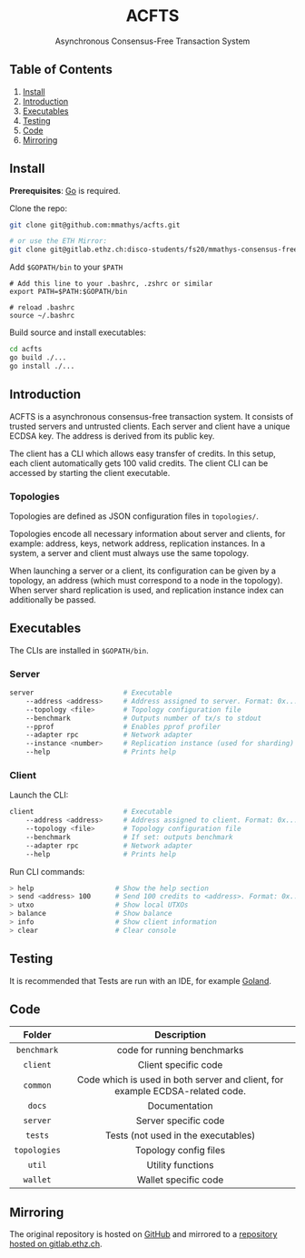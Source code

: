 <div align="center">
    <h1>
        ACFTS
    </h1>
    <p>
        Asynchronous Consensus-Free Transaction System
    </p>
</div>

## Table of Contents
1. [Install](#install)
2. [Introduction](#introduction)
3. [Executables](#executables)
4. [Testing](#testing)
5. [Code](#code)
6. [Mirroring](#mirroring)

## Install

**Prerequisites**: [Go](https://golang.org/doc/install) is required.

Clone the repo:

```bash
git clone git@github.com:mmathys/acfts.git

# or use the ETH Mirror:
git clone git@gitlab.ethz.ch:disco-students/fs20/mmathys-consensus-free-transaction-systems.git
```

Add `$GOPATH/bin` to your `$PATH`
```
# Add this line to your .bashrc, .zshrc or similar
export PATH=$PATH:$GOPATH/bin

# reload .bashrc
source ~/.bashrc
```

Build source and install executables:

```bash
cd acfts
go build ./...
go install ./...
```

## Introduction

ACFTS is a asynchronous consensus-free transaction system. It consists of trusted servers and untrusted clients. Each server
and client have a unique ECDSA key. The address is derived from its public key.

The client has a CLI which allows easy transfer of credits. In this setup, each client automatically gets 100 valid credits.
The client CLI can be accessed by starting the client executable.

### Topologies

Topologies are defined as JSON configuration files in `topologies/`.

Topologies encode all necessary information about server and clients, for example: address, keys, network address,
replication instances. In a system, a server and client must always use the same topology.

When launching a server or a client, its configuration can be given by a topology, an address (which
must correspond to a node in the topology). When server shard replication is used, and replication instance index can
additionally be passed.

## Executables

The CLIs are installed in `$GOPATH/bin`.

### Server

```bash
server                      # Executable
    --address <address>     # Address assigned to server. Format: 0x...
    --topology <file>       # Topology configuration file
    --benchmark             # Outputs number of tx/s to stdout
    --pprof                 # Enables pprof profiler
    --adapter rpc           # Network adapter    
    --instance <number>     # Replication instance (used for sharding)
    --help                  # Prints help
```

### Client

Launch the CLI:

```bash
client                      # Executable
    --address <address>     # Address assigned to client. Format: 0x...
    --topology <file>       # Topology configuration file
    --benchmark             # If set: outputs benchmark
    --adapter rpc           # Network adapter  
    --help                  # Prints help  
```

Run CLI commands:

```bash
> help                    # Show the help section
> send <address> 100      # Send 100 credits to <address>. Format: 0x...
> utxo                    # Show local UTXOs
> balance                 # Show balance
> info                    # Show client information
> clear                   # Clear console
```

## Testing

It is recommended that Tests are run with an IDE, for example [Goland](https://www.jetbrains.com/go/).

## Code

| Folder | Description |
| :---: | :---: |
| `benchmark` | code for running benchmarks |
| `client` | Client specific code |
| `common` | Code which is used in both server and client, for example ECDSA-related code. |
| `docs` | Documentation |
| `server` | Server specific code |
| `tests` | Tests (not used in the executables) |
| `topologies` | Topology config files |
| `util` | Utility functions |
| `wallet` | Wallet specific code |


## Mirroring

The original repository is hosted on  [GitHub](https://github.com/mmathys/acfts) and mirrored to a [repository hosted
on gitlab.ethz.ch](https://gitlab.ethz.ch/disco-students/fs20/mmathys-consensus-free-transaction-systems).